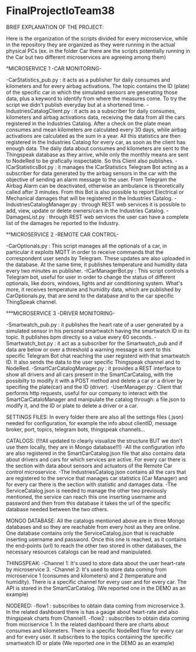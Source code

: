 # FinalProjectIoTeam38

BRIEF EXPLANATION OF THE PROJECT:

Here is the organization of the scripts divided for every microservice, while in the repository they are organized as they were running in the actual physical PCs
(ex. in the folder Car there are the scripts potentially running in the Car but two different microservices are agreeing among them)

°MICROSERVICE 1 -CAR MONITORING-

-CarStatistics_pub.py : it acts as a publisher for daily consumes and kilometers and for every airbag activations. 
			The topic contains the ID (plate) of the specific car in which the simulated sensors are generating those data, plus a keyword to identify from 			where the measures come.
			To try the script we didn't publish everyday but at a shortened time.
-IndustriesCatalogClient.py : it acts as a subscriber for daily consumes, kilometers and airbag activations data, receiving the data from all the cars registered in 				   the Industries Catalog.
			      After a check on the plate mean consumes and mean kilometers are calculated every 30 days, while airbag activations are calculated as the 			      sum in a year.
			      All this statistics are then registered in the Industries Catalog for every car, as soon as the client has enough data.
			      The daily data about consumes and kilometers are sent to the Thingspeak database as they arrive, while only the monthly means are sent to 			      NodeRed to be grafically inspectable. So this Client also publishes.
-ICarStatisticsBot.py : it manages the ICarStatistics Telegram Bot acting as a subscriber for data generated by the airbag sensors in the car with the objective of 			    sending an alarm message to the user.
			From Telegram the Airbag Alarm can be deactivated, otherwise an ambulance is theoretically called after 3 minutes.
			From this Bot is also possible to report Electrical or Mechanical damages that will be registered in the Industries Catalog.
-IndustriesCatalogManager.py : through REST web services it is possible to add, view, update or delete owners/cars in the Industries Catalog.
-DamagesList.py : through REST web services the user can have a complete list of the damages he reported to the Industry.





°°MICROSERVICE 2 -REMOTE CAR CONTROL-

-CarOptionals.py : This script manages all the optionals of a car, in particular it exploits MQTT in order to receive commands that the correspondent user sends by 		       Telegram. 
		   These updates are also uploaded in the database. At the same time, it publishes temperature and humidity data every two minutes as publisher.
-ICarManagerBot.py : This script controls a Telegram bot, useful for user in order to change the status of different optionals, like doors, windows, lights and air 			 conditioning system. 
                     What's more, it receives temperature and humidity data, which are published by CarOptionals.py, that are send to the database and to the car 		       specific ThingSpeak channel.





°°°MICROSERVICE 3 -DRIVER MONITORING-

-Smartwatch_pub.py : it publishes the heart rate of a user generated by a simulated sensor in his personal smartwatch having the smartwatch ID in its topic.
		     It publishes bpm directly so a value every 60 seconds.
-Smartwatch_bot.py : it act as a subscriber for the Smartwatch_pub and if data are below or over a threshold a warning message is sent to this specific Telegram Bot 			  chat reaching the user registerd with that smartwatch ID.
		     It also sends the data to the user specific Thingspeak channel and to NodeRed.
-SmartCarCatalogManager.py : it provides a REST interface to show all drivers and all cars present in the SmartCarCatalog, 
			     with the possibilty to modify it with a POST method and delete a car or a driver by specifing 
			     the plate(car) and the ID (driver). 
-UserManager.py : Client that performs http requests, useful for our company to interact with the SmartCarCataloManager and manipulate the catalog through: a file.json 
		  to modify it, and the ID or plate to delete a driver or a car.








SETTINGS FILES:
In every folder there are also all the settings files (.json) needed for configuration, for example the info about clientID, message broker, port, topics, telegram bots, thingspeak channels...


CATALOGS: (!!!All updated to clearly visualize the structure BUT we don't use them locally, they are in Mongo database!!!)
-All the configuration info are also registered in the SmartCarCatalog.json file that also contains data about drivers and cars for which services are active. For every car there is the section with data about sensors and actuators of the Remote Car control microservice.
-The IndustriesCatalog.json contains all the cars that are registered to the service that manages car statistics (Car Manager) and for every car there is the section with statistic and damages data.
-The ServiceCatalog.json is needed to manage the other two previously mentioned, the service can reach this one inserting username and password and then from this database it takes the url of the specific database needed between the two others.


MONGO DATABASE:
All the catalogs mentioned above are in three Mongo databases and so they are reachable from every host as they are online. 
One database contains only the ServiceCatalog.json that is reachable inserting username and password. 
Once this one is reached, as it contains the end-points (url) to reach the other two stored in other databases, the necessary resources catalogs can be read and manipulated.


THINGSPEAK:
-Channel 1: It's used to store data about the user heart-rate by microservice 3.
-Channel 2: It's used to store data coming from microservice 1 (consumes and kilometers) and 2 (temperature and humidity).
There is a specific channel for every user and for every car. The API is stored in the SmartCarCatalog. (We reported one in the DEMO as an example)


NODERED:
-flow1 : subscribes to obtain data coming from microservice 3. In the related dashboard there is has a gauge about heart-rate and also thingspeak charts from Channel1.
-flow2 : subscribes to obtain data coming from micriservice 1. In the related dashboard there are charts about consumes and kilometers.
There is a specific NodeRed flow for every car and for every user. It subscribes to the topics containing the specific smartwatch ID or plate (We reported one in the DEMO as an example)
